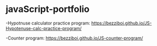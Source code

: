 # javaScript-portfolio
-Hypotnuse calculator practice program: https://bezziboi.github.io/JS-Hypotenuse-calc-practice-program/


-Counter program: https://bezziboi.github.io/JS-counter-program/
